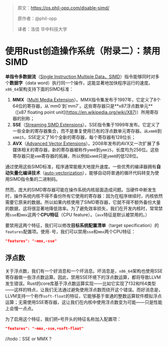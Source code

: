>原文：https://os.phil-opp.com/disable-simd/
>
>原作者：@phil-opp
>
>译者：洛佳  华中科技大学

# 使用Rust创造操作系统（附录二）：禁用SIMD

**单指令多数据流**（[Single Instruction Multiple Data，SIMD](https://en.wikipedia.org/wiki/SIMD)）指令能够同时对多个**数据字**（data word）执行同一个操作，这能显著地加快程序运行的速度。`x86_64`架构支持下面的SIMD标准：

1. **MMX**（[Multi Media Extension](https://en.wikipedia.org/wiki/MMX_(instruction_set))）。MMX指令集发布于1997年，它定义了8个64位的寄存器，从`mm0`到`mm7`。这些寄存器只是**x87浮点数单元**（[x87 floating point unit](https://en.wikipedia.org/wiki/X87)）所用寄存器的别称；
2. **SSE**（[Streaming SIMD Extensions](https://en.wikipedia.org/wiki/Streaming_SIMD_Extensions)）。SSE指令集于1999年发布。它定义了一些全新的寄存器集合，而不是重复使用已有的浮点数单元寄存器。从`xmm0`到`xmm15`，SSE定义了16个全新的寄存器，每个寄存器有128位长；
3. **AVX**（[Advanced Vector Extensions](https://en.wikipedia.org/wiki/Advanced_Vector_Extensions)）。2008年发布的AVX又一次扩展了多媒体相关的寄存器，新的寄存器被称作`ymm0`到`ymm15`，长度均为256位。这些寄存器只是`xmm`寄存器的拓展，所以例如`xmm0`只是`ymm0`的低128位。

通过使用这些SIMD标准，程序通常能极大地提升速度。一些优秀的编译器拥有**自动矢量化编译技术**（[auto-vectorization](https://en.wikipedia.org/wiki/Automatic_vectorization)），能够自动将普通的循环代码转变为使用SIMD指令集的二进制码。

然而，庞大的SIMD寄存器可能在操作系统内核层面造成问题。当硬件中断发生时，操作系统内核不得不备份所有它使用的寄存器：因为在程序继续时，内核依然需要它原来的数据。所以如果内核使用了SIMD寄存器，它就不得不额外备份大量的数据，这将很显著地降低效率。为了避免效率损失，我们在开发内核时，常常禁用`sse`和`mmx`这两个**CPU特征**（CPU feature）。（`avx`特征是默认被禁用的。）

要禁用这两个特征，我们可以修改**目标系统配置清单**（target specification）的`features`配置项。使用`-`号，我们可以禁用`sse`和`mmx`两个CPU特征：

```json
"features": "-mmx,-sse"
```

## 浮点数

关于浮点数，我们有一个好消息和一个坏消息。坏消息是，`x86_64`架构也使用SSE寄存器做一些浮点数运算。因此，禁用SSE环境下的浮点数运算，都将导致LLVM发生错误。Rust的core库基于浮点数运算实现——比如它实现了f32和f64类型——这样的特点，让我们无法通过避免使用浮点数而绕开这个错误。而好消息是，LLVM支持一个称作`soft-float`的特征，它能够基于普通的整数运算软件模拟浮点运算；无需使用SSE寄存器，这让我们在内核中使用浮点数变为可能——只是性能上会慢一点点。

为了启用这个特征，我们把`+`号开头的特征名称加入配置项：

```json
"features": "-mmx,-sse,+soft-float"
```

//todo：SSE or MMX？

